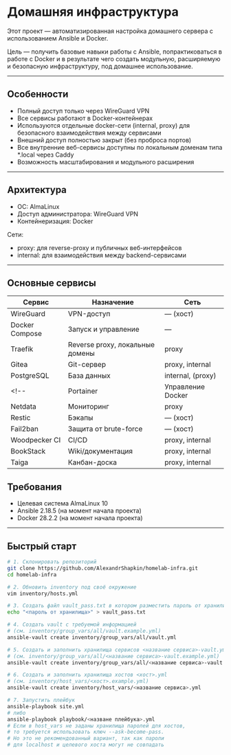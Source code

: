 # Домашняя инфраструктура

Этот проект — автоматизированная настройка домашнего сервера с использованием Ansible и Docker.

Цель — получить базовые навыки работы с Ansible, попрактиковаться в работе с Docker и в результате чего создать модульную, расширяемую и безопасную инфраструктуру, под домашнее использование.

---

## Особенности

- Полный доступ только через WireGuard VPN
- Все сервисы работают в Docker-контейнерах
- Используются отдельные docker-сети (internal, proxy) для безопасного взаимодействия между сервисами
- Внешний доступ полностью закрыт (без проброса портов)
- Все внутренние веб-сервисы доступны по локальным доменам типа *.local через Caddy
- Возможность масштабирования и модульного расширения

---

## Архитектура
- ОС: AlmaLinux 
- Доступ администратора: WireGuard VPN   
- Контейнеризация: Docker  

Сети:
- proxy: для reverse-proxy и публичных веб-интерфейсов
- internal: для взаимодействия между backend-сервисами

---

## Основные сервисы

| Сервис         | Назначение                      | Сеть              |
| -------------- | ------------------------------- | ----------------- |
| WireGuard      | VPN-доступ                      | — (хост)          |
| Docker Compose | Запуск и управление             | —                 |
| Traefik        | Reverse proxy, локальные домены | proxy             |
| Gitea          | Git-сервер                      | proxy, internal   |
| PostgreSQL     | База данных                     | internal, (proxy) |
<!-- | Portainer      | Управление Docker               | proxy             |
| Netdata        | Мониторинг                      | proxy             |
| Restic         | Бэкапы                          | — (хост)          |
| Fail2ban       | Защита от brute-force           | — (хост)          |
| Woodpecker CI  | CI/CD                           | proxy, internal   |
| BookStack      | Wiki/документация               | proxy, internal   |
| Taiga          | Канбан-доска                    | proxy, internal   | -->

## Требования

- Целевая система AlmaLinux 10
- Ansible 2.18.5 (на момент начала проекта)
- Docker 28.2.2 (на момент начала проекта)
<!-- - Docker Compose v2 -->
<!-- - Git -->


---

## Быстрый старт

```bash
# 1. Склонировать репозиторий
git clone https://github.com/AlexandrShapkin/homelab-infra.git
cd homelab-infra

# 2. Обновить inventory под своё окружение
vim inventory/hosts.yml

# 3. Создать файл vault_pass.txt в котором разместить пароль от хранилища 
echo "<пароль от хранилища>" > vault_pass.txt

# 4. Создать vault с требуемой информацией
# (см. inventory/group_vars/all/vault.example.yml)
ansible-vault create inventory/group_vars/all/vault.yml

# 5. Создать и заполнить хранилища сервисов <название сервиса>-vault.yml
# (см. inventory/group_vars/all/<название сервиса>-vault.example.yml)
ansible-vault create inventory/group_vars/all/<название сервиса>-vault.yml

# 6. Создать и заполнить хранилища хостов <хост>.yml
# (см. inventory/host_vars/<хост>.example.yml)
ansible-vault create inventory/host_vars/<название сервиса>.yml

# 7. Запустить плейбук
ansible-playbook site.yml
# либо
ansible-playbook playbook/<назване плейбука>.yml
# Если в host_vars не заданы хранилища паролей для хостов,
# то требуется использовать ключ --ask-become-pass.
# Но это не рекомендованный вариант, так как пароли
# для localhost и целевого хоста могут не совпадать
```